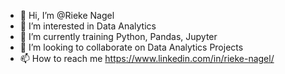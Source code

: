 - 👋 Hi, I’m @Rieke Nagel
- 👀 I’m interested in Data Analytics
- 🌱 I’m currently training Python, Pandas, Jupyter
- 💞️ I’m looking to collaborate on Data Analytics Projects
- 📫 How to reach me https://www.linkedin.com/in/rieke-nagel/

<!---
Riekita/Riekita is a ✨ special ✨ repository because its `README.md` (this file) appears on your GitHub profile.
You can click the Preview link to take a look at your changes.
--->
